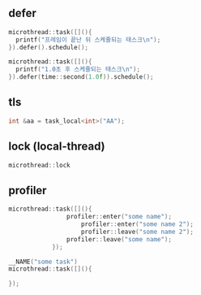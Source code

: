 defer
----
```C++
microthread::task([](){
  printf("프레임이 끝난 뒤 스케쥴되는 태스크\n");
}).defer().schedule();

microthread::task([](){
  printf("1.0초 후 스케쥴되는 태스크\n");
}).defer(time::second(1.0f)).schedule();
```

tls
----
```C++
int &aa = task_local<int>("AA");
```

lock (local-thread)
----
```C++
microthread::lock
```

profiler
----
```C++
microthread::task([](){
				profiler::enter("some name");
					profiler::enter("some name 2");
					profiler::leave("some name 2");
				profiler::leave("some name");
			});
```
```C++
__NAME("some task")
microthread::task([](){

});
```
